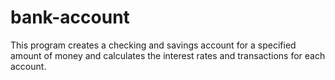 # bank-account
This program creates a checking and savings account for a specified amount of money and calculates the interest rates and transactions for each account.
